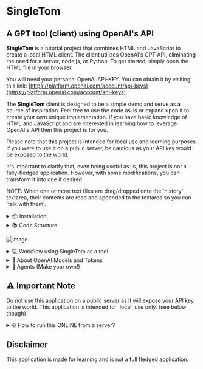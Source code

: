 # SingleTom
## A GPT tool (client) using OpenAI's API

**SingleTom** is a tutorial project that combines HTML and JavaScript to create a local HTML client. The client utilizes OpenAI's GPT API, eliminating the need for a server, node.js, or Python. To get started, simply open the HTML file in your browser.

You will need your personal OpenAI API-KEY. You can obtain it by visiting this link: [https://platform.openai.com/account/api-keys](https://platform.openai.com/account/api-keys).

The **SingleTom** client is designed to be a simple demo and serve as a source of inspiration. Feel free to use the code as-is or expand upon it to create your own unique implementation. If you have basic knowledge of HTML and JavaScript and are interested in learning how to leverage OpenAI's API then this project is for you.

Please note that this project is intended for local use and learning purposes. If you were to use it on a public server, be cautious as your API key would be exposed to the world.

It's important to clarify that, even being useful as-is, this project is not a fully-fledged application. However, with some modifications, you can transform it into one if desired.

NOTE: When one or more text files are drag/dropped onto the 'history' textarea, their contents are read and appended to the textarea so you can 'talk with them'.

<details>
  <summary>📦 Installation</summary>
  
  1. Press the green "Code" button on the project page and choose "Download ZIP" or [download here](https://github.com/Slamsneider/SingleTom/archive/refs/heads/main.zip).
  2. Once downloaded, unzip the `html` folder to your desired location.
  3. **RENAME** `apikeys.js.RENAME_AND_ADD_API_KEY` to `apikeys.js` and open the file in a text editor.
  4. Replace `YOUR_OPENAI_API_KEY_HERE` with your OpenAI API key.
  5. Save the changes made in the `apikeys.js` file.
  6. Now, open the `index.html` file in your browser to start using the application.

  NOTE: Do **NOT** rename or add your api key to the `apicall.php.RENAME_AND_ADD_API_KEY` file unless you (optional) intend to run the application ONLINE from a PHP server. (see below)
</details>

<details>
  <summary>📚 Code Structure</summary>
  
  - `index.html`: Main HTML file for the application.
  - `apikeys.js`: Contains the API key for OpenAI's API. (Never upload this file anywhere)
  - `models.js`: OpenAI Models.
  - `agents.js`: System-prompt definitions aka "custom instructions". (make/add your own)
  - `functions.js`: Main functionality of the application.
  - `dropTextFile.js`: Functionality for drag and drop text files to the history.
  - `styles.css`: CSS styles for the application.
  - `jquery_3_5_1.min.js`: jQuery library. ([from here](https://ajax.googleapis.com/ajax/libs/jquery/3.5.1/jquery.min.js))
</details>

![image](https://github.com/Slamsneider/SingleTom/assets/192285/de041073-33a1-4603-a5c3-c39e3f20658e)

<details>
  <summary>💻 Workflow using SingleTom as a tool</summary>
  
  You do not need to supply all documents when working with text/code, normally you would only have the essential parts in history (memory) or in your prompt.

  But if need be then it handles multiple documents and can work with them.
  
  Just type a user prompt and press the "SEND" button.

  Here an example where I threw (drag/drop) all **SingleTom**'s scripts in history and asked a question. I added all the 7 scripts just for good measure (not the jquery library though):

  ![image](https://github.com/Slamsneider/SingleTom/assets/192285/129ce56a-48be-4a0f-a452-23e882bde7d6)

  This example is only to somehow illustrate the flexibillity of this workflow. Also note the tokenuse where `gpt-3.5-turbo-16k` is a life saver.

  TIPS:
  * The implemented system-prompts aka _Custom instructions_ (agents) are just simple examples, use your (system-) prompt engineering skills to make your own, better agents.
  * Test new agents by simply editing the text in the system-prompt textarea and when you have a good one, copy it and then add it as a new agent in the `agents.js` file.
  * If you do not "ADD TO HISTORY", eg. if you don't need the answer in further communication, then you save tokens down the line.
  * Remember to "ADD TO HISTORY" if you need the answer in further communication.
  * If you need to have a lot of text in history, then use `gpt-3.5-turbo-16k` as it has 16k tokens available for each request.
  * Treat the HISTORY as a scratchpad (literally), it's not a freakin' chatbot.
  * There is no right or wrong way to do it, just do it your way.
  * If you get an error because there was not enough tokens available then if you have access to a model with more tokens use that and try again. Or delete some stuff in HISTORY and try again.
  * Remember you can have multiple browser windows (_sessions_) open at the same time.
</details>

<details>
  <summary>🧠 About OpenAI Models and Tokens</summary>
  
  Each model have a different total tokens available for the inference (request). One token is approximately 4 characters.

  As example then `gpt-3.5-turbo` has 4096 tokens available for each request.

  When sending a request, the token count consists of the following components:

  - System prompt
  - Conversation history
  - User prompt
  - `max_tokens` parameter (optional and will default to max available tokens if not set)

  The sum of these components + the response tokens, must be less than the total tokens available for the model, or else an error will occur.
  ### max_tokens (parameter)
  The `max_tokens` parameter determines how many tokens should be reserved for the response. If set to AUTO (default) it will reserve the maximum available tokens for the model. Note: You only pay for the actual tokens used and not by how many is reserved for the output.

  ### finish_reason (output)
  The `finish_reason` indicates the reason why the response ended. It can be either "stop" or "length". "stop" means that the response had a 'normal' run, while "length" indicates that the response reached the token limit and is incomplete. If so, then pick a model having more tokens, make sure 'max' is 'auto' and/or delete some stuff in history, and then try again.

  ### temperature (parameter)
  The temperature parameter controls the randomness of the response. Lower values will result in more predictable responses, while higher values will result in more surprising responses (hallucinations).
</details>

<details><summary>🤖 Agents (Make your own!)</summary>

There is 4 example system-prompts aka _Custom instructions_ for inspiration (See agents.js). - You are encouraged to make your own. System-prompt engineering is not the scope of this tutorial project.

- **SingleTom**: A simple agent
- **Pirate**: A pirate by the name of Dorothy
- **Marvin**: The Paranoid Android from The Hitchhiker's Guide to the Galaxy
- **Children Books**: Prompt desired reader age, number of pages, and theme to make a children book
</details>

## ⚠️ Important Note
  
  Do not use this application on a public server as it will expose your API key to the world. This application is intended for 'local' use only. (see below though)

<details>
  <summary>🌐 How to run this ONLINE from a server?</summary>
  
  * php
  * python
  * node.js
  * whatever...

  **I repeat that this tutorial project is aimed at local use only and ONLINE deployment is not in the scope of the project.**

  But anyhows, the important thing is to not expose your API key to the world. So instead you make an api call to your server that in turn can do the OpenAI API calls for you while not exposing the API key to the user.

  ### Example using PHP
  This ad hoc example implementation is using a PHP server, but you can (change the scripts and) use whatever server you want.

  If **SingleTom** can not find the variable `openai_apikey` from the `apikeys.js` file, then it will use `apicall.php` to do the API calls instead. (Intended functionality)

  Calling OpenAI locally (directly from your browser client) is faster and less prone to errors, but the client then would expose your API key. So instead you make an api call to your server that can do the OpenAI API calls for you without compromising your API key.

  **CLIENT --> SERVER --> OPENAI --> SERVER --> CLIENT**

  You can easily convert the api call in `apicall.php` to a Python script or Node.js script and serve the OpenAI api call from that environment instead. Maybe even ask SingleTom to help with that. Atm. the only thing that needs a server request is the API calls to obfuscate your API key from online predators.

  So to run this ONLINE on a PHP server, then you need to do the following:
  * RENAME `apicall.php.RENAME_AND_ADD_API_KEY` to `apicall.php` and open the file in a text editor.
  * Add your API key to the `apicall.php` file and save it.
  * Upload all files **EXCEPT `apikeys.js`**  from the `html` folder to your PHP server.
  * Navigate to the index.html on the server and you are good to go.

  Then when the online HTML client can not find the `openai_apikey` variable from `apikeys.js`, it will use `apicall.php` to do the API CALLs instead. (Intended functionality)

  The reason for this implementation is that the SingleTon client is intended for local use only. But you occasionally want to share your extended and improved version with someone, and then you can just upload it to a server and it will work. IMPORTANT: Do not upload the `apikeys.js` file!

  Whatever you do, then do not expose your API key to the world.
</details>

## Disclaimer  
  This application is made for learning and is not a full fledged application.
  
